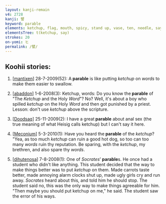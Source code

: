 ```yaml
---
layout: kanji-remain
v4: 2728
kanji: 譬
keyword: parable
elements: ketchup, flag, mouth, spicy, stand up, vase, ten, needle, say, words
elementsTree: t(ketchup, say)
strokes: 20
on-yomi: ヒ
permalink: /譬/
---
```


## Koohii stories: 

1) [<a href="http://kanji.koohii.com/profile/mantixen">mantixen</a>] 28-7-2009(52): A<strong> parable</strong> is like putting <em>ketchup</em> on <em>words</em> to make them easier to swallow.

2) [<a href="http://kanji.koohii.com/profile/abaddon">abaddon</a>] 1-6-2008(3): Ketchup, words: Do you know the<strong> parable</strong> of &quot;The <em>Ketchup</em> and the Holy <em>Word</em>&quot;? No? Well, it&#039;s about a boy who spilled <em>ketchup</em> on the Holy <em>Word</em> and then got punished by a priest. Lesson: don&#039;t use <em>ketchup</em> above the scripture.

3) [<a href="http://kanji.koohii.com/profile/Doodsaq">Doodsaq</a>] 25-11-2009(2): I have a great<strong> parable</strong> about anal sex (the true meaning of what Heisig calls ketchup) but I can&#039;t say it here.

4) [<a href="http://kanji.koohii.com/profile/Meconium">Meconium</a>] 5-3-2010(1): Have you heard the<strong> parable</strong> of the <em>ketchup</em>? &quot;Yea, as too much <em>ketchup</em> can ruin a good hot dog, so too can too many <em>words</em> ruin thy reputation. Be sparing, with the <em>ketchup</em>, my brethren, and also spare thy <em>words</em>.

5) [<a href="http://kanji.koohii.com/profile/dihutenosa">dihutenosa</a>] 7-8-2008(1): One of <em>Socrates</em>&#039;<strong> parable</strong>s. He once had a student who didn&#039;t like anything. This student decided that the way to make things better was to put <em>ketchup</em> on them. Made carrots taste better, made annoying alarm clocks shut up, made ugly girls cry and run away. <em>Socrates</em> heard about this, and told him he should stop. The student said no, this was the only way to make things agreeable for him. &quot;Then maybe you should put ketchup on me,&quot; he said. The student saw the error of his ways.


